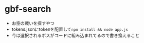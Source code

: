 # gbf-search
 - お空の戦いを探すやつ
 - tokens.jsonにtokenを配置して`npm install && node app.js`
 - 今は選択されるボスがコードに組み込まれてるので書き換えること
